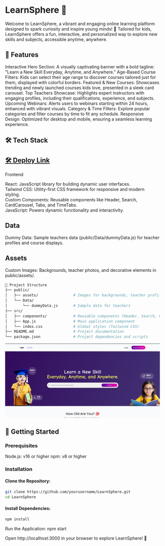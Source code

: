 # LearnSphere 🚀
Welcome to LearnSphere, a vibrant and engaging online learning platform designed to spark curiosity and inspire young minds! 🌟 Tailored for kids, LearnSphere offers a fun, interactive, and personalized way to explore new skills and subjects, accessible anytime, anywhere.

## 🌟 Features

Interactive Hero Section: A visually captivating banner with a bold tagline: "Learn a New Skill Everyday, Anytime, and Anywhere."
Age-Based Course Filters: Kids can select their age range to discover courses tailored just for them, displayed with colorful borders.
Featured & New Courses: Showcases trending and newly launched courses kids love, presented in a sleek card carousel.
Top Teachers Showcase: Highlights expert instructors with engaging profiles, including their qualifications, experience, and subjects.
Upcoming Webinars: Alerts users to webinars starting within 24 hours, enhanced with vibrant visuals.
Category & Time Filters: Explore popular categories and filter courses by time to fit any schedule.
Responsive Design: Optimized for desktop and mobile, ensuring a seamless learning experience.

## 🛠️ Tech Stack


## <a href="/">🛠️ Deploy Link</a>
Frontend

React: JavaScript library for building dynamic user interfaces. <br>
Tailwind CSS: Utility-first CSS framework for responsive and modern styling.<br>
Custom Components: Reusable components like Header, Search, CardCarousel, Tabs, and TimeTabs.<br>
JavaScript: Powers dynamic functionality and interactivity.

## Data

Dummy Data: Sample teachers data (public/Data/dummyData.js) for teacher profiles and course displays.

## Assets

Custom Images: Backgrounds, teacher photos, and decorative elements in public/assets/.
<br>

```sh
📂 Project Structure
├── public/
│   ├── assets/                # Images for backgrounds, teacher profiles, etc.
│   └── Data/
│       └── dummyData.js       # Sample data for teachers
├── src/
│   ├── components/            # Reusable components (Header, Search, CardCarousel, Tabs, TimeTabs)
│   ├── App.js                 # Main application component
│   └── index.css              # Global styles (Tailwind CSS)
├── README.md                  # Project documentation
└── package.json               # Project dependencies and scripts
```




![Project Banner](project.png)

## 🚀 Getting Started
### Prerequisites

Node.js: v16 or higher
npm: v8 or higher

### Installation

#### Clone the Repository:
```sh
git clone https://github.com/yourusername/LearnSphere.git
cd LearnSphere
```

#### Install Dependencies:
```sh
npm install
```
Run the Application:
npm start


Open http://localhost:3000 in your browser to explore LearnSphere! 🎉



